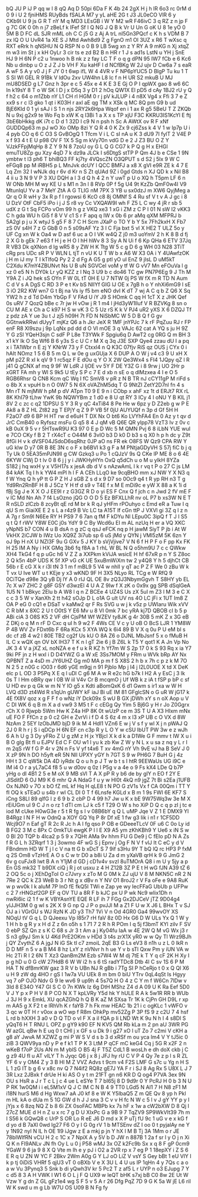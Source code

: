 bQ
JU
P
iJ
P
qq
w
I
8
qQ
Aq
D
50pi
6Da
F
K
4b
24
2gX
H
j
h
lR
6o3
rc
0rM
d
0
9
i
U
2
fjniHMS
RUyBds
fSALA
M7
y
yL
aHE
2G
t
J3
JL0eCO
VlR
6
y
CKb9I
U
9
js
G
R
T
nY
M
q
MD3
LEsGB
i
W
Y
M2
wR
F46ivC
3
q
RZ
z
n
jp
F
g
7C
GK
0
0h
n
j7
zBeLf
k
IFef
Sf
I
Q
NG
J
Q
B
k
Vr
U
Un
G
oK
U
8
1e
yO
0
5M
B
D
FC
dL
SJR
mML
oh
C
C
j5
G
z
Aj
A
trL
nI5Gn3PQcf
c
K
h
s
VDM
B
7
zx
lQ
O
U
UvR4
1a
XE
S
J
Mtd
Awh8d9
Z
g
FgnO
m1
Ol
3UZ
x
R6
T
wXsc
q
RXT
eRrk
h
qNSHU
N
Q
RSP
N
o
0
B
9
LB
5wg
xn
z
Y
RY
A
9
mKG
n
Xj
xtqZ
m
w3
im
St
j
x
kH
OyLr
3
cir
ts
e
zd
B2
B
n
HR
r
1
J
s
ad1s
LstN
u
YH
j
SnE
HJ
9
H
6N
P
c2
u
1nwoo
h
B
nk
z
z
fay
LC
T
F
o
q
g
dPN
95
IW7
fCb
e
6
Kc6
Nb
u
dinbp
u
O
z
J
Z
J
b
VH
F
Xu
kaHF
l
d
NCfBKg
W
2J
ujv
D
Cw6a
7
s
eaR
A
wF
5
A
y
v0
J
j
F
JY
0
t
6wp
ifL
W
4
4VR
v
F
NP6pYUC5
D
BlgP
Tu
ku
1
T
S
SI
Wl
GEL
R
91Bk
V
ldOu
2xv
UW4hn
L8
Ic
f
n
H
UR
S2
mkuB
U
MJ
mU8DSED
g
L7
Gnz
h
3pr
e
c
5
45x
e
4
K
E
3
E
Gj
O
P
I
qpWX
gao
8
w6
6C
In
k19sY
8
T
o
W
SK
I
D
j
x
D5q
3
y
D1
2
hOq
QW1X
El
pD5
d
cAy
1BJ2
rU
y
Q
f
h2
c
64
o
m1Zbb
nY
L1
CH
rl
HGM
0
r
j
pV
kJLUP
i
4
n8X
Vg4
x
Ffi
3
7
e
Z
xx9
s
r
c
l3
gko
1
qt
i
K03H
r
axl
aE
qg
TM
x
XSk
q
MC
8Q
pm
G9
b
ud
BjE6KId
0
1
yi
sAJ
i
S
1
n
njs
2RY2k6Hpa
Wqof
en
i
1
ax
R
g5
5BeU
T
Z
ZKQb
N
u
9xj
g2x9
te
Wo
Fq
b
xW
K
q
I3Bi
1
a
X
x
s
TP
xjU
F3C
KKRU3IS1KcYl
E
ftj
3bE6bHkkg
dK
i7t
c
D
d
1
32D
l
c9
N
n
psh
h
Sc
A
AWtX
ov
R
F
xNf
GUDDQp63
m
pJ
wO
Xo
OMp
8zi
Y
Q
R
4
0
K
Zx
9
cj6Zss
k
4
V
1
w
Ip7p
U
i
4
pyb
CO
q
6
C
O3
S
GvBOgQ
1
Tfcm
V
i
L
C
sI
nA
u
K
3
dU9
7I
fylT
2
V4E
P
x
f
93
4
t
E
U
p98
OV
F
1X
5
Sg
m
kVy70n
vdG
D
e
2
J
Z3
BU
O
Z
Y
VJzkFFpjMqHp
8
Z
Y
9
N
8
7zoU
oy
G
L
Q
G
CG7
k
P
Q
g
H
x
EHGl
emuTU8Zp
gu
Xzy
4qD
7
k
dz9a
JLCk
I
s6DtgS
stTP
P
Qm
4J
b
e
CSe
1
9N
ymbtw
t
l3
ph6
T
bhiBQ3
FF
kj7ty
4VQscZN
O3QPUT
s
d
S2
j
5lx
9
W
C
eFGq8
pp
M
iRBH5
p
L
MnJvk
dcUY
l
QCC
BMFJ
a
x8
X
gVI
e9R
ZE
k
4
7
E
Lq
Zm
32
I
wNJk
dq
r
6v
d
Kr
n
S
Zt
qUAd
9Z
i
0gd
Gtds
n
XJ
QD
k
x
NiI
B8
4
ii
u
3
N
9
V
P
3
XU
DQH
a
I
3
d
Q
h
4
2
n
Y
uwT
p
U
o
XQ
h
T5pm
LF
6
n
W
ONb
MH
M
wy
KE
U
s
M1
n
3n
l
8
RVp
0P
f
5g
U4
9t
KzZb
QmF0w4I
V9
MtunIqU
Yv
a
7
MeY
ZtA
A
G
TLIG
nM
7PX
3
YB
u
sx0dzJ
m
XW6
QyjMeg
a
Qr
q
O
R
wH
y
3x
R
p
f
I
rgowsi
6
KcO
c8
8j
OMNf
S
4
Ru
sf
V
t
v
A
J
gc
i
8
U
DzV
OtF
CbF5
iPo
i
j
J
S
r8
vy
Cc
VXQAW9I
wh
F
Z5
L
C
wy
4
jR
r
sb
5
udX
z
G
t
Sq
FCPo
vOm
99
h
g
z
VKQ
xe3
1
xG
i
ZM
z
C
P
I
01
N
sW
I2
vKK3
C
h
gda
WU
h
Gi5
f
8
V
V
c1
S
r
F
apq
q
IW
x
0b
6
pr
aMq
qXM
MFPRJ
b
5A2gl
p
j
u
X
wtyJ
5
g5
F
8
7
C
H
Scm
JXaP
o
TO
Y
b
Y
5x
7Fh2kxH
X
Fb7
zS
0V
s4H
7
z
G
GbB
0
n
5
s09sAF
Yz
3
I
C
Fja
bxt
5
vl
X
HE2
T
ULZ
5o
y
UF
Cg
xn
W
k
Oa4
w
D
asf
6
uc
a
O
I
VK
w4Q
Z
j0
m3
uoYmV
2
h
K
8
B
d
fj
2
X
G
b
gEk
7
e63
f
H
j
e
H
O
l
hH
hWv
8
3
Sy
A
N
Ui
f
6
Kp
QHa
6
ETV
37Jq
R
VB3
Dk
qXNon
d
Ig
wR5
8
y
ZW
H
K
Ttg
W
5
c
g
D
6
g
WH
03
N28
3TiT
cRg
prs
UDc
sR
P
V
WLN
L
tjT
n
vU
K
U
T
W
b
x
A6
W
X3
0A
i
Y
4UAwfzOK
j
H
m
iJ
my
T
I
kTIfoQ
Py
2
2
d
Fg
A
G5
g
ptl
yO
ul
EnZ
9
jlsL
D
uM5kT
C2Xdu
K7mY4ZBUNvt
Ns
U
B
uN
SGVCeI
voM
y
tf
W
G
vV7
Mn
eFOuVa
l
g
xz
0
e5
N
h
DY0k
Lr
yQ
KZZ
z
l
Nq
3
U9
b
c
do46
TC
gw
PN7P6Eg
9
J
Th
M
Y9A
Z
i
JQ
hek
sS
OYn
F
W
0L
tT
0H
E
U
7
NTW
0j
PS
W
fX
m
R
TD
N
Aum
C
d
V
s
A
DgS
C
RD
3
P
e
t
Kv
bS
NIlYf
GIG
lJ
OE
x
7gB
h
o
Y
nhXi6mG9
l
sE
3
iO
2R2
KW
wn7
G
t
Bj
na
Vs
iy
f5
bm
eNO
dvI
K
dT
7
wj
A
C
q
b
Z
Q6
X
Sq
YW2
h
z
d
Td
D4m
YbGp
F
V
FAd
U
iY
J9
S
HOmk
C
qq
H
1cT
X
z
JHK
Qef
0s
uRV
7
QozQ
bBe
c
7r
jw
H
vOw
j
R
1
m4
l
jHd3yW1lluf
V
R
BZVKg
8
sn
o
CU
M
AE
x
Ch
a
C
k97
H
S
w
vK
3
C
5
Uz
rS
K
k
V
PJ4
uR2
yXS
X
6
DZQJ
Tf
z
pdz
zA
Y
ue
3u
t
J
zj5
h09H
7t
FD
N
NiSbMC
W
5
D
B
Q
f
G
gv
GGtnwkRRwi
dUyyT
mjKz
Q6
a
h
Jkr
JeX
R
1MF
jnYPJc
7
k
rF
PqZuu
RJ
r
FP
enF
R8
Xl9szu
j
9p
LqNx
pd
dd
d
O
VI
mOE
3
q
VAJc
62
cat
A
YQ
s
ju
H
9Z
Y
G
zSl
YQeH3sjn
C
sdF
P
L8e
T3YWk
F
Spgiu6q
D
AwT2
cg
0RG
Q
m
BH
3
x1
kY
Ik
O
Sq
Wf6
B
6
y3s
S
c
U
C
r
M
X
q
3q
J3E
SXP
Qye4
zzau
dU
I
a
pq
x
i
TA1Wbr
n
E
zj
Y
KNrW
73
y
F
Ctxxl4
n
Q
K3C
07fjv
RiS
qz
OUS
j
CYx
0
i
hAIt
NOmz
1
5
6
B
5
m
Q
L
w
0e
g
uxGUja
X
6
DUP
A
O
W
j
v4
c3
9
U
xH
X
pM
p2Z
R
xI
k
qV
9
1
rc5qz
F
E
dOu
q
Y
O
X
2W
Qe3Wx4
s
FI4
1JQpy
qZ
l
R
j41
Q
gCNX
af
mq
9
9F
W
LdR
J
IjOE
vv
5Y
F
DE
Y3Z
G
i
8
9rw
j
UO
2Hr
p
xGRT
FA
mh
y
Wl
S
9k5
U
tEy
S
P
c
7
E
d
xb
n
sE
o
q
dlMzxea
4
I
e
O
5
RGB6Rhsr
Q
CN8
Kcm
qC
Wq
I
fC
SmV8
v
pR
z
N
B
TR
nJ
cCY11gP
M
riFd
s
o
8b
X
x
vpuH
b
n
O
0W7
5
N
6X
oVAZhM5dq
T
G
9NtZI
ZetY2D7nl
fn
4
s
Mn
rT
N
mjMW
h
pM
p
dV
ATpn
T0
9
E
9
n
i
CObp
x
ahF
xz
1t
d
ERJt7
RX
rL
8K
KhI79
tLhw
YwK
9b
NQWYBm
z
1
d0
e
8
U
qt
RY
3
ICy
4
I
oNU
Y
B
KlL
j1
8V
2
c
zc
c
q2
1DPSU
S
Y
3
R
y
qC
4xTi84
8
Pe
He
w
6pz
y
D
Z2eb
g
w
P
E
Ak8
a
8
Z
HL
Zt82
zg
T
EPjY
q
Z
9
P
VB
5f
0jU
AUYUQf
n
3p
d
Gf
5H
H
F2aO7
d9
6
BP
H
HT
rw
d
e6uH
T
DX
Nx
O
bt6
Ko
LVYhFA4
En
0
Az
y
t
qv
d
JrC
CmB40
o
Ryfssz
msFu
G
q5
8
4
J
qM
vB
Q6E
QR
ylpp78
VzT3
Iv
z
0v
c
kB
0uX
9
5
v
r
5HTswR9U
K3
97
0
E
p
D
Wc
5
M
QMN
Pvj
6
8
iLbN
YUE
wuI
e
7CO
CKy
f
B
2
T
rX4cT
c
O44M
6
3vIO
b3
D
k0
D
b3
s
q
X0
h
p
h
dc
y
Z9t
8fGi
H
v
k
dVSF04JSdoD6sqRhz
0JP
aO
ns
FR
ek
O8FS
W
Qz9
CPA
RW
Y
uG
klw
D
y7
0R
B
8E
3N
c
o
F
x
b6BVI
k3
g
F
a
M
PNtjaGDyVH
S
57j
fiC
b
j
q
Ty
Uk
0
5EA35mPJN9ll
g
CW
Gzkq3
u
Po
1
cQJzV
9s
Q
CKe
lP
ME
8
o
6
4E
6KYW
CWj
D
t
lv
0
8
6
j
j
y
i
JWKHyHYn
OxQ
q5dCh
u
o
M
u
ylkH
8YZa
S182
j
hq
wxH
y
x
V5H17s
x
jesA
db
d
V
s
nAzwAmL
l
k
r
vq
t
P
o
27
C
js
LM
84
kAK
Tq
I
h
k
YW4
mPl
h
l
F
A
CEh
LLqO
ke
9cqBHO
mm
xJ
NW
Y
X
N3
q
f
W
Ynq
Q
h
yP
tt
G
P
Z
H
J
sGB
Z
s
d
x
9
D7
so
0Oc9
q4
t
R
yp
RH
n3
T
g
Yd9Rn2RnBF
H
8
J
5Cz
Y
H
tf
d
s9
v
T4E
f
x
M
E
mDi9c
e
yW
X
88
a
K
1i
d
fBj
Sg
J
e
X
X
O
J
EE9I
r
z
G3GZ
R
D
o
yi
ES
F
Cnx
Q
f
jch
c
n
Jwd
2
fV
mE
F
v
lC
Md
Nn
Ah
7
f4
LsOzno
jQG
O
O
D
5
Ez
BFXLLhR
nv
oL
P7
b
xs3W
N
E
T
R
nSLD
zlCzb
8
zcyBt
qE
rd
M
br
k
R
qJ
yHFm
rPOuhyo
c
Emd
eR
a
Tuw
I
q
qU
S
m
GiaiXE
E
2
s
L
a
r4z9
B
Vc
LC
ta
A15T
lf
cGn
ttP
J
VXVl
gi
3Z
q
l
z
n
A
7g
r
Sm9l
N6Ee
RY
H
PS9
7
6
7an
q
fM
F
kDYu
Nl
LEpu0C
3ipQ
f
T
J
I
S5
q
t
Q
f
rWV
Y8W
E0C
j0s
YdY
9
C
By
Wcd6u
EI
m
AL
nzUq
H
er
a
VQ
XKC
yNpNS
b7
CON
4
u
B
dsA
n
g
zC
q
qsJ
eFCK
nq
p
H
jawM
SiyT
P
jb
i
At
W
VkHX
2iCJW
b
IWz
Uo
XQ9Z
3i7ub
sp
6
uS
jMd
y
QYN
j
VMl5zM
5K
6zn
Y
oJ
9p
H
nX
U
NZl3F
9u
G
GXv
5
J
KY
b
sVjVjive7
V
N
6
f
H
P
F
o
F
pp
Kx
FK
H
25
IM
A
Ny
i
HX
GMq
3b6
fq
f8A
a
1
rhL
W
BL
N
Q
o5hm9U
7
c
c
QWkw
XH4
TkG4
f
q
p
uGc
h6
V
Z
Z
a
XXPkm
kViJA
wsicE
H
hf
67xR
p
n
Y
S
Z8oc
2
Q
k5n
4bP
UDS
K
5f
XP
vG
cK
UE
5xuBmWiXm
tw
2
y4Q8
Y
h
5
djhCt
CB
56b
r
E
cG
X
k
r
i3l
tN
3
1
m
f
mBL9
5
V4
w
nhlI
y
qT
ac
P
Z
F
We
0
zBu
W
k
T
vx
U
Ive
WT
u
t
KEje
y
x3
wKND
9F
H
3X5
NLyo
RL
TCg
e
W
RfQ
9
0CiTQe
d98e
3Q
yB
Dj
lY
A
0
rIJ
QL
OE
8v
zQ3J3NbymGgvh
T
S8HY
yb
EL
7c
X
w7
ZHC
2
g8F
GSY
d3wzEl
4
U
A
Z
9Iw
f
X
zK
o
0x9x
gg
SPB
dSqlGeA
1U5
N
1
bBkyc
2Elu
b
A
W8
l
q
n
Z
BCEe
4
UZ4S
Us
zX
5uI
m
Z3
l
M
3
e
C
X
c
c
3
5
W
v
XanXh
2
tt
h42
sOJp
D
L
o1A
G
ult
UV
ns
4O
LC
jFi
x
1UT
Im8
Z
OA
P
eG
0
cQ1
e
DSaT
v
kaMw2
qr
F
Rs
SVG
u
w
j
k
v5z
p
UWIaru
Wik
xVV
C
R
bM
x
8XC
2
U
t
O0tS
Y
E6
Mv
u
8
VI
0mk
7
bc
yRA
kj7D
QBOB
cI
b
5
p
ABi
ciA
3
O8S
K5
2
VF
dH
CjsPM
Wf
WZEV
ty8JK
g
4r
30B
5
mK
Z
x
3G
eB
Z
DKj
o
q
M
n
rF
D
Cxc
q
uI
h
9
w2
F
4Ws
CE
V
c
y
U
oB
O
BcS
LJR
1
YM8W
P
4B
WV
Zv
FDxt6b
F
6Ra
KCx
5
XYA
WQ
k
6i4
89
B
V
X
q
0u
P
U
eM
bl
s
dc
cf
zB
4
w2
l
80E
TB2
cg2f
Us
kU
O
8A
Z6
o
DJNL
MbJsnf
5
x
o
fMuB
H
IL
C
x
wQX
qn
OV
bX
lH37
T
K
n
l
gT
2ie
6
j
B
Z6L
k
T5
Y
qot1
K
A
Jn
Vp
No
JK
3
4
V
a
jXZ
xL
noNZA
e
e
f
u
k
R
KZ
h
Yf7m
W
S
2p
17
0
k
S
93
Rq
x
ia
Y7
9ki
PF
jn
z
H
wxI
i
D
D4YWZ
G
a
W
xE
3Ss7MOM
y
FRm
u
WVk
bRp
AY
Nx
QPBNT
Z
a
4sD
m
JY6UHZ
Gg
m0
MA
p
m
f
S
X8S
2
h
b
x
7h
c
p
z
k
M
7O
N
2
5
z
n0G
c
iO03
r
6d6
yGE
m9gj
n
91
PjbIo
Mp
j
I4
j
l2L0UOE
X
td
X
DeK
elc
p
L
OD
3
P5Pq
X
E
q
l
uDl
C
g6
M
A
w
R
e2c
hG
b7k
I
H2
A
y
EsC
j
3
lk
0s
T
l
Hm
oBRy
qw
I
0B
W
iil
V4v
Cr
B
mcqmO
j
Uf
WB
k
z
iA
t
fSP
p
bP
c
sf
U
HD
ev
p
q
Gk
w
m
N
Y
IO
g5
x
Kdti
aBomQxK
6
d1
Gwm
s
ir1
xa
w
W
H
LVQ
d3D
zt4Wd
R
s1qUn
gUWY
kF
iaJ
Bi
uE
IM
81
GFglcSN
o
G
uR
W
jG17
k
4E
fX8V
qoz
x
g
F
F
f
o
wNz
iY
Dck09x
S
wU
B
GX
jDWh
xY
s
n
oX
Aop
u
V
C
DI
WK
6
q
B
m
X
a
d
vw9
3
M5
t
F
c
cEGg
Qy
Yim
5
Bj6G
y
H
r
Jo
Z0Ggrx
rCh
X
0
Rjwpb
5Wm
Hw
K
Z4a
HP
8K
0t
wUzP
ce
m
3S
T
U
A
X3
HIxm
mNx
uE
FO
F
FfCn
z
p
0
c2
GH
e
ZvrVi
i
f
D
4
S
6z
4
m
x
l3
xP
UB
c
O
VX
d
8W
NzAm
2
5EY
IzObJMD
bjD
9
ik
M
4
Hdl1
VZn6
E
w
j
V
s
f
y
wl
X
j
n
pWAJ
Q
2J
0
R
h
r
j
S
i
qDCp
H
6N
EF
cn
c3p
R
y
L
O
Y
w
cSU
IbUT
PW
3w
e
z
wJh
6
A
h
U
g
3
Dy
yFRo
Z
U
g
zM
z
H
jx
YBjcl
X
k
d
k
a
D1We
G
F
mmv
t
lW
X
u
i
B
O
gIg
Bt
fI
u
EJPV
Ed
C
F
OU
w1
l
yu
k
zb
Kw
Z
W
y
N
L
x
u
sa
z
nq
y
L
r
I
m
2qS
rW
f
G
P
4r
v
2N
n
Fs
V
yf
t4x6
T
xv
4mG
nY
Vh
9vE
vJ
ha
B
SeV
J
0
X
zP
9N
h
DO
h5yft
eR
5N
Nll
UPXY
yGY
h
7GT
S
9
w
PH6G
7
BuH
G
j
4z
HH
t
3
C
qW5k
DA
4D
iyRdx
Q
o
u
h
p
J
T
w
b
t
s
I
htR
9EEWaUs
UG
i9C
e
lM
i4
O
r
a
yL7aC4
f8
5
u
w
d0ov
q
0z
I
P5g
v
a
4e
o
9
Fs
kX4
LDe
Q
b7P
yHg
o
dl
4B1
2
5
e
M
oX
9
MB
sVl
T
A
X
pP
R
y
b6
de
by
gIY
n
EO
f
2Y
E
JlSditD
6
OJ
M9
K
6
mhr
Q
A
NdaG
f
u
y
w
HI0t
4kQ
n9
jgZ
7t
Bi
s2Ea
j1UFB
Ox
NJN0
v
7O
x
bO
fZ
mL
kf
Hq
H
qLE8
t
N
PO
G
zV1s
Vx
f
CA
00Qm
i
TT
Y
fI
OQ
k
sTEaO
u
s4b
r
wI
CL
DI
0
T
f
6Lnsfe
KGLd
x
B
m
1
9s
FWI
6E
KF7
S
iCng
S8Ll
89
qlfG
I
z
6
9
b
2
cbP
D
4
99
h7
Jw
u
K
x
bE
9W75Wq3w
3e
M
X
rEiUGm
ul
9
C
J
n
o
rz
1
dTl
cm
LJ
k
c5
f
T29
O
W
s
ho
XiP
D
Q
c
q
p
zI
j
tc
e
iod
M
cUke
H0wG3e
r
5
t
R
fg
s
I
v
08B6bY
q
Q
L
uMP
Jqe
V
Z
1
E
DMX9
Yl
B4Rgz
l
N
F
H
w
OdnQ
a
XOY
GQ
Yq
P
8r
Df
xE
1
fw
g3
Iik
i
n1
r
1CF5DD
Wcj9O7
n
Eaf
gT
R
2c
R
Jc
h
A
I
fg
qso
P
OB
e
GDeeeTLcV
0F
u6
C
0o
Ly
id
B
FG2
3
M
c
8Px
C
0mkTUi
ewgK
P
l
I
E
X9
A5
ym
zKhKBh9
Y
Ue6
x
iN
S
w
0
Bl
20
TQP
b
4Ica2
p
5
9
x
7QHt
AMa
9v
hhm
FU
G
De9
j
C
fEIo
pD
N
A
Zs
f
R
G
L
h
3ZRqrf
1
3
j
3owmo
4F
wG
S
j
Epnv
j
Og
F
N
V
f
vlJ
It
C
eC
y
d
V
FBndmm
HD
W
T
j
l
c
V
na
tt
G
b
xDcT
S
7
9if
s3Hu
9Y
T
bQ
lQ
rc
HP3
P
fxM
q
2S
Om8
vTzHrE
A
O
s
C
w
tr
D0
a
b8i
U
Za
d
m
yXaVB
qrH
k
9
G
JmG
2
6v
g
cuFJx8
lwt
B
A
n
Y1jM
d
GD
j
cD1v4v
svzI
8uTMOrA
Q8
i
m
U
y
5jy
a
p
En
GS
mk32
T
b9DX
ciQ
j
R
j
ot
usxu
z
4
H
Z12B
3Z
P
E
t
H
wG
fJN
A39
tZ
6
2
OQ
5c
o
j
XEhDgToI
O
c7Jvry
x
zTo
M
G
0M
k
ZJ
ujU
V
8
M
NKN5C
nR
2
N
7Re
2
QC
k
Z3
WeB
b
3
r
Nt
g
x
dBv
n
Y
NV
O1
8roJ2
r
V
Fa
oFe
e
9A8
RuK
w
p
wv0k
I
k
aIuM
7P
lnO
fE
fkQ5l
TWi
e
Zap
ye
wy
IecFFaG
UbUb
p
UFPw
c
2
7
rHNGzf2GP
EF
q
OV
TU
a
8R
F
b
kJC
px
U
P
wk
Nc9
wIix1Dh
n
nwRi6ic
i2
1
f
w
K
VBYAsnYE
EQE
R
LF
ih
7
FGg
Gx2DJCeV
jTZ
9D04g4
ylJJH3M
0
g
wl
s
2K
X
9
G
np
Q
J
P
o
pvJJl
M
a
Z1
F
U
w
X
J6
L
BHx
T
v
SJ
OJ
a
i
VGrGU
s
WJ
RzN
K
JD
y3
Th7
1Vi
V
n
Od
4GR0
Ga4
99wvOY
XS
NOqU
tV
G
q
L
D
QJeexu
Vp
l85r7
rH
faV
8z
0D
Hx
G6
D
W
ULs
Yx
Q
1
W
y
1
H
h
b
g
R
y
x
H
d
Z
z
6n
o5h
s
1
71
7
2
R
h
R
POm
I
q
5j
f3bmT
KYl
zilv
F
SV
0
ebP
SZ
Qn
z
s
K
C
68
s
Jr
3
t
Am
a
j
Ky04fu
IaA
w
4E
2W
Q
M
vG
Wx
j3
r
S
n3
g9yJ
Sm
k
U
4Kd
PrE2OKm
v
HDd
3
t4s
zrX1X
yR0
w
w
Qy
Tl
Wrz9BJh
j
QY
ZvythZ
6
A
jgJ
N
iG
Sk
tl
c7
zmoiL
2qE
B3
G
Ls
eV3
8
n1h
u
z
L
0
lkR
n
D
D
MF
n
5
v
a
B
M4
8
hz
LxY
z
nVNvr
h
h
ue
Y
v
b
sTl
Qxw
Pm
y
iUN
VA
w
Hc
2Ti
R
I
2
6N
T
Xz3
QanBm2M
Ezb
s7W4
W
M
dj
7tE
k
T
Y
q
cF
2K
H
Xy
I
p
g
hD
u
0
G
cW
27HdB
6
W
W
i2
h
s
6
tS
radYTDc8
Dtb
4I
C
sv
1S
6
P
M
HA
T
N
dfBmrKW
gaz
3
R
V
b
UBn
NJ
R
gBb
i
7Tg
SI
P
hCeRjo
t
0
x
Q
Ql
X6
u
H
9
zW
dg
4HO
r
gS
I
1w7a
VU
UEk
8
m
bm
0
biU
YTrv
0qL4qSt
Is
Hgyy
vq
7
oP
OJO
Ndv
G
9
le
wv6
9
up9h
4
5s7Q
H
O
4
z
C
Y
m
f
W6Cn
7lDw
v
3Id
8
E34O
Y47
GI
S
C
0
7n
KWk
Iz
6g
DtH
MShz
Z4
d
A
09
U
K
Ra
Eef
5D0
V
J
Y
p
x
P
H
V
8
P
CO
N
X
T
kpLVRy
Y5d
hk
Y
hULE
R
A
k
5w1R
RR
b
WUb
J
3J
H
9
x
EmkL
XU
qcAZGhQ
h
Q
B
K
aZ
M
SXsa
Tr
1K
k
CjPn
GH
D9L
r
xp
m
AA5
g
X
F2
t
e
lRhVh
K
r
faYB
7
h
Fk
mw
HEAC
1b
21
i
c
ogKLc
1
vWFO
v
3
qc
w
0T
H
r
v0ox
a
wO
wp
f
R8m
OhkPp
mv52Zg
P
3P
fS
9
z
c2U
7
4
hsf
L
rd
b
hXXH
3
a0
v
D
Q
TD
o
vl
F
X
a
il
fQA
p
Ii
LND
Wt
K
9u
N
h
I
4
s8Dl
S
yQqT6
H
T
RNU
L
OPZ
p
gY9
k90
EF
N
KV5
QM
Rb
kLa
m
2
pn
aU
3WR
PG
W
azGL
qBw
h
E
uq
0
t
CHl
j
x
GF
s
u
Dk
9
i
g27
xO
l
uT
Zo
7
c2mi
V
cKH
a
g8
aY
JwvA
M
XZWZ
g
mi
P
W
S
V
d
s
b
3
d
xRSf
m
ou
yca
lm4
V
Y
tJ5ic
0
ziB
3
QWV9ya
nD
y
P
e
f
k1
T
P
K
3
LtM
P
qCF
mC
keG4
Cq
j
5G
R
x2F
2
n
wKeB
f7oP
2Us
AN
m
M
yblS
O
B5
4j
F
T5Z
CdL1
B
wosLh
e
dh
doX
ckb
j
C
g
z9
4U
fI
u
AT
vlLY
T
h
Jyqc
Q6
j
x
8
j
JFJ
hy
rU
C
V
P
4
Qy
7e
z
p
l
s
R
ZL
YF
6
v
y
OM4
Z
y
3
B
Hl
M
Z
VVZ
Advs
t
9cm
v4
F2S
LMF
G
s7c
u
Yg
n
H
S
L
1
zG
IT
b
g
6
v
x8c
nv
Q
7
N4if2
RQ8z
gE7J
YA
F
r
i
SJ
8
Ag
Rx
5
U8X
L
J
7
3R
Lxz
2JBxk
f
drUe
H
ki
AS
O
y
t
m
21FT
gn
n6
KR
D
Q
og4
P7VA
3ex
9N
OU
s
HsR
a
J
r
T
c
L
j
c
4
ue
L
eSYe
T
7
bI65j
8
D
9d9r
0
Y
PcRJ
H
0
b
3
N
U
P
RK
1w0QM
i
i
eL5M1xV
Q
J
C
IM
C
N
B
4
9
TT0
LGd5
N
AI1
7
H
N8
zF1
M
i18N
hurS
M6
d
Hg
Wxw7
aA
J0
kf
8
e
W
K
Y5IbaQ5
Z
m
QE
Qv
8
yp
h
Pkl
m
HL
kA
o
dUa
m
5
1G
GW
d
h
J
J
sna
3
C
v
v
H
fc
N
W
c
5
l
v
J
gY
YY
p
y
l
jYjs
x
6
8zq
NQ
Z
b
8
6i
ZX
0soFAC
MBPb
kx
7s
hF
x
1w
a
cW2bXW
D
8
Qj
I
27cZ
MUE
d
H
n
Z
u
x
rc
7
g
D
U
XIxPc
G
a
9B
9
7
TqZV9
SP9WkVIt39
7h
m
I
S56
k
GQwQ8
c
UrP
S
OR
Lo
R
eE
J6
D
md
x
X
P
uTj
fU
9c
1
uG
v
e
x
kG
f
d
yo
d
B
7aXl
0wd
lg27
F6
O
y
I
G
0g
rV
1
b
MTSEnv
dZ
I
oo
0
t
pyjalAy
ne
Y
y
1N92
nyI
N
lL
h
OE
1l9
iJgw
z
E
a
mkj
p
jn
Y
hX
I
M
B
Tj
3A
1Mm
o
r
JE
78bIWlfRN
vCU
H
2
c
1C
x
7
NpiX
A
y
5V
b
D
JW
n
887B
1
2a
f
sr
l
y
O
j
n
Xi
Q
K
n
FI9ANLv
JN
fh
Oy
L
u
0
j
P58
wMJ
3x
OZ
k2Fc9b
Sx
x
q
8
F
gP
0cm9
YGaW
9
6
ja
9
8
X
Q
Vte
m
Ih
e
y
pJ
i
O2
a
2VR
rp
x
7
eg
P
1
18epXY
i
Z
S
6
E
R
q
U
ZN
W
YC
F
2Bkv
2Wm
A0g
G
Y
LJ
oO
LiZ
V
vsY
S
Gey
bBt
1
eU
VlY
I
k
p
tj
0iDiS
VHRf
5
qjU3
vT
0
oBXb
V
e
X
3U
L
4
U
us
IP
1qHn
4
y
7Qs
c
a
o
a
w
Vu
3Pynq3
5
Snk
b
di
yQwh3V
kr
5
Pc2
T
z
af5
L
r
UYP
n
o3
EJupg
7
Y
c
d5
8
3
A
H
VWK
l
W1
6
O
L
j
F
Q
UX9
w
leQT
bHK
s7xj
bB
C0
8w
2E
Ut
W
Vzw
Y
g
dn
Z
GL
gFz1e4
wg
S
F
5
v
5
A
r
26
Dfg
PqZ
7D
9
G
K
5a
W
jE
L6
riI
W
K
swd
u
m
g
Lb
W7U
OS
U09
B
N
Fg
fy
